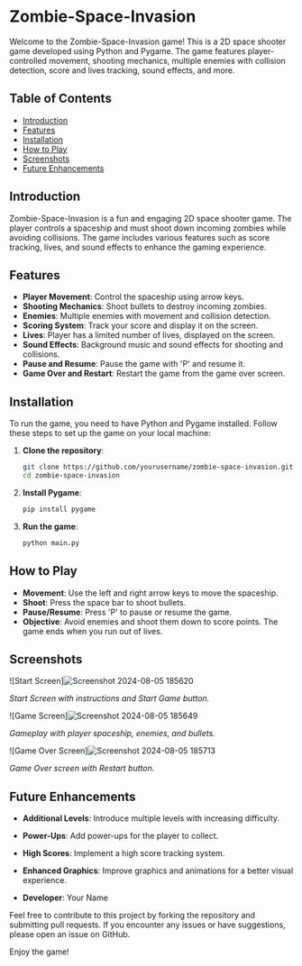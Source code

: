 # Zombie-Space-Invasion

Welcome to the Zombie-Space-Invasion game! This is a 2D space shooter game developed using Python and Pygame. The game features player-controlled movement, shooting mechanics, multiple enemies with collision detection, score and lives tracking, sound effects, and more.

## Table of Contents

- [Introduction](#introduction)
- [Features](#features)
- [Installation](#installation)
- [How to Play](#how-to-play)
- [Screenshots](#screenshots)
- [Future Enhancements](#future-enhancements)

## Introduction

Zombie-Space-Invasion is a fun and engaging 2D space shooter game. The player controls a spaceship and must shoot down incoming zombies while avoiding collisions. The game includes various features such as score tracking, lives, and sound effects to enhance the gaming experience.

## Features

- **Player Movement**: Control the spaceship using arrow keys.
- **Shooting Mechanics**: Shoot bullets to destroy incoming zombies.
- **Enemies**: Multiple enemies with movement and collision detection.
- **Scoring System**: Track your score and display it on the screen.
- **Lives**: Player has a limited number of lives, displayed on the screen.
- **Sound Effects**: Background music and sound effects for shooting and collisions.
- **Pause and Resume**: Pause the game with 'P' and resume it.
- **Game Over and Restart**: Restart the game from the game over screen.

## Installation

To run the game, you need to have Python and Pygame installed. Follow these steps to set up the game on your local machine:

1. **Clone the repository**:
    ```sh
    git clone https://github.com/yourusername/zombie-space-invasion.git
    cd zombie-space-invasion
    ```

2. **Install Pygame**:
    ```sh
    pip install pygame
    ```

3. **Run the game**:
    ```sh
    python main.py
    ```

## How to Play

- **Movement**: Use the left and right arrow keys to move the spaceship.
- **Shoot**: Press the space bar to shoot bullets.
- **Pause/Resume**: Press 'P' to pause or resume the game.
- **Objective**: Avoid enemies and shoot them down to score points. The game ends when you run out of lives.

## Screenshots

![Start Screen]![Screenshot 2024-08-05 185620](https://github.com/user-attachments/assets/50c38584-9bd0-4338-a990-e9b712d85f8c)

*Start Screen with instructions and Start Game button.*

![Game Screen]![Screenshot 2024-08-05 185649](https://github.com/user-attachments/assets/31f36a2e-015e-4010-a629-d1993ac6cdeb)

*Gameplay with player spaceship, enemies, and bullets.*

![Game Over Screen]![Screenshot 2024-08-05 185713](https://github.com/user-attachments/assets/615626e3-d3fe-469e-916c-6f0542201fe3)

*Game Over screen with Restart button.*

## Future Enhancements

- **Additional Levels**: Introduce multiple levels with increasing difficulty.
- **Power-Ups**: Add power-ups for the player to collect.
- **High Scores**: Implement a high score tracking system.
- **Enhanced Graphics**: Improve graphics and animations for a better visual experience.

- **Developer**: Your Name

Feel free to contribute to this project by forking the repository and submitting pull requests. If you encounter any issues or have suggestions, please open an issue on GitHub.

Enjoy the game!
